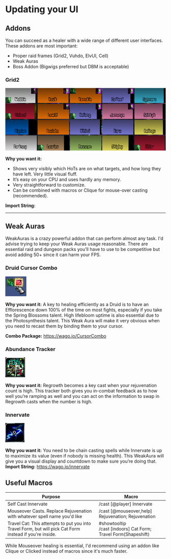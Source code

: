 

# Updating your UI

## Addons
You can succeed as a healer with a wide range of different user interfaces. These addons are most important:
- Proper raid frames (Grid2, Vuhdo, ElvUI, Cell)
- Weak Auras
- Boss Addon (Bigwigs preferred but DBM is acceptable)

### Grid2
![Grid2 Profile](.\images\QE-Grid2-Druid.png)

**Why you want it:**
- Shows very visibly which HoTs are on what targets, and how long they have left. Very little visual fluff.
- It’s easy on your CPU and uses hardly any memory.
- Very straightforward to customize.
- Can be combined with macros or Clique for mouse-over casting (recommended).

**Import String:**


---

## Weak Auras
WeakAuras is a crazy powerful addon that can perform almost any task. I'd advise trying to keep your Weak Auras usage reasonable. There are essential raid and dungeon packs you'll have to use to be competitive but avoid adding 50+ since it can harm your FPS.

### Druid Cursor Combo
![Cursor Combo](.\images\cursor-combo.png)

**Why you want it:** A key to healing efficiently as a Druid is to have an Efflorescence down 100% of the time on most fights, especially if you take the Spring Blossoms talent. High lifebloom uptime is also essential due to the Photosynthesis talent. This Weak Aura will make it very obvious when you need to recast them by binding them to your cursor.

**Combo Package:** https://wago.io/CursorCombo

### Abundance Tracker
![Abundance Tracker](.\images\abundance-tracker.png)

**Why you want it:** Regrowth becomes a key cast when your rejuvenation count is high. This tracker both gives you in-combat feedback as to how well you’re ramping as well and you can act on the information to swap in Regrowth casts when the number is high.

### Innervate
![Innervate Tracker](.\images\innervate.jpg)

**Why you want it:** You need to be chain casting spells while Innervate is up to maximize its value (even if nobody is missing health). This WeakAura will give you a visual display and countdown to make sure you’re doing that.
**Import String:** https://wago.io/innervate

## Useful Macros
| Purpose | Macro |
| --- | --- |
| Self Cast Innervate | /cast [@player] Innervate |
| Mouseover Casts. Replace Rejuvenation with whatever spell name you'd like | /cast [@mouseover,help] Rejuvenation; Rejuvenation |
| Travel Cat: This attempts to put you into Travel Form, but will pick Cat Form instead if you're inside. | #showtooltip <br /> /cast [indoors] Cat Form; Travel Form(Shapeshift)

While Mouseover healing is essential, I'd recommend using an addon like Clique or Clicked instead of macros since it's much faster. 